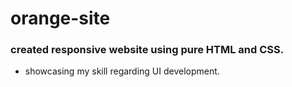 # orange-site

### created responsive website using pure HTML and CSS.
 - showcasing my skill regarding UI development.
